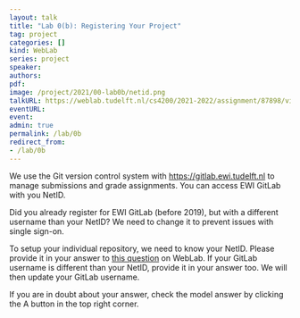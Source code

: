 ```yaml
---
layout: talk
title: "Lab 0(b): Registering Your Project"
tag: project
categories: []
kind: WebLab
series: project
speaker:
authors:
pdf:
image: /project/2021/00-lab0b/netid.png
talkURL: https://weblab.tudelft.nl/cs4200/2021-2022/assignment/87898/view
eventURL:
event:
admin: true
permalink: /lab/0b
redirect_from:
- /lab/0b
---
```


We use the Git version control system with https://gitlab.ewi.tudelft.nl to manage submissions and grade assignments. You can access EWI GitLab with you NetID.

Did you already register for EWI GitLab (before 2019), but with a different username than your NetID? We need to change it to prevent issues with single sign-on.

To setup your individual repository, we need to know your NetID. Please provide it in your answer to [this question](https://weblab.tudelft.nl/cs4200/2021-2022/assignment/87898/view) on WebLab. If your GitLab username is different than your NetID, provide it in your answer too. We will then update your GitLab username.

If you are in doubt about your answer, check the model answer by clicking the A button in the top right corner.
